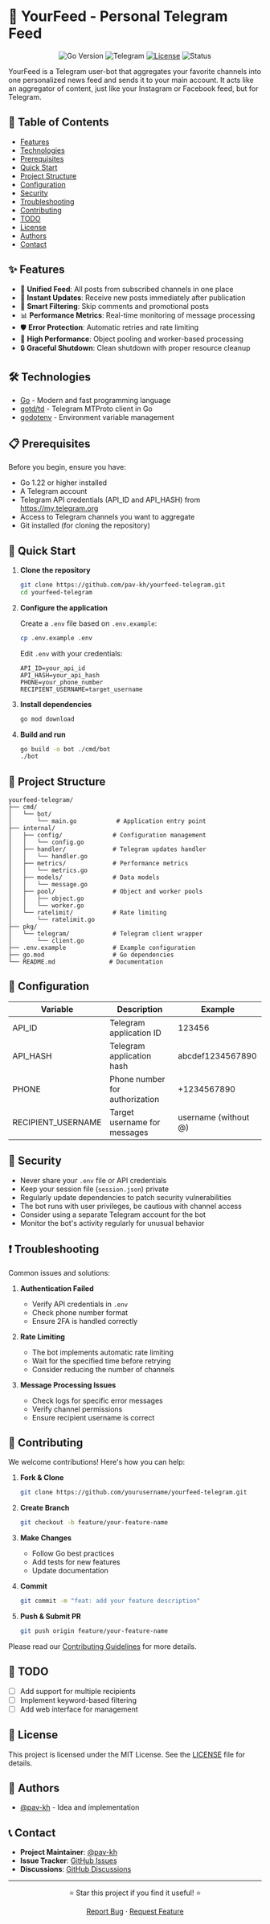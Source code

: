 # 📱 YourFeed - Personal Telegram Feed

<div align="center">

![Go Version](https://img.shields.io/badge/Go-1.22+-00ADD8?style=for-the-badge&logo=go)
![Telegram](https://img.shields.io/badge/Telegram-2CA5E0?style=for-the-badge&logo=telegram&logoColor=white)
[![License](https://img.shields.io/badge/license-MIT-blue.svg?style=for-the-badge)](LICENSE)
![Status](https://img.shields.io/badge/status-active-success.svg?style=for-the-badge)

</div>

YourFeed is a Telegram user-bot that aggregates your favorite channels into one personalized news feed and sends it to your main account. It acts like an aggregator of content, just like your Instagram or Facebook feed, but for Telegram.

## 📑 Table of Contents

- [Features](#-features)
- [Technologies](#️-technologies)
- [Prerequisites](#-prerequisites)
- [Quick Start](#-quick-start)
- [Project Structure](#-project-structure)
- [Configuration](#-configuration)
- [Security](#-security)
- [Troubleshooting](#-troubleshooting)
- [Contributing](#-contributing)
- [TODO](#-todo)
- [License](#-license)
- [Authors](#-authors)
- [Contact](#-contact)

## ✨ Features

- 🔄 **Unified Feed**: All posts from subscribed channels in one place
- 🚀 **Instant Updates**: Receive new posts immediately after publication
- 🎯 **Smart Filtering**: Skip comments and promotional posts
- 📊 **Performance Metrics**: Real-time monitoring of message processing
- 🛡️ **Error Protection**: Automatic retries and rate limiting
- 💪 **High Performance**: Object pooling and worker-based processing
- 🔒 **Graceful Shutdown**: Clean shutdown with proper resource cleanup

## 🛠️ Technologies

- [Go](https://golang.org/) - Modern and fast programming language
- [gotd/td](https://github.com/gotd/td) - Telegram MTProto client in Go
- [godotenv](https://github.com/joho/godotenv) - Environment variable management

## 📋 Prerequisites

Before you begin, ensure you have:

- Go 1.22 or higher installed
- A Telegram account
- Telegram API credentials (API_ID and API_HASH) from https://my.telegram.org
- Access to Telegram channels you want to aggregate
- Git installed (for cloning the repository)

## 🚀 Quick Start

1. **Clone the repository**

   ```bash
   git clone https://github.com/pav-kh/yourfeed-telegram.git
   cd yourfeed-telegram
   ```

2. **Configure the application**

   Create a `.env` file based on `.env.example`:

   ```bash
   cp .env.example .env
   ```

   Edit `.env` with your credentials:

   ```env
   API_ID=your_api_id
   API_HASH=your_api_hash
   PHONE=your_phone_number
   RECIPIENT_USERNAME=target_username
   ```

3. **Install dependencies**

   ```bash
   go mod download
   ```

4. **Build and run**
   ```bash
   go build -o bot ./cmd/bot
   ./bot
   ```

## 📁 Project Structure

```
yourfeed-telegram/
├── cmd/
│   └── bot/
│       └── main.go           # Application entry point
├── internal/
│   ├── config/              # Configuration management
│   │   └── config.go
│   ├── handler/             # Telegram updates handler
│   │   └── handler.go
│   ├── metrics/             # Performance metrics
│   │   └── metrics.go
│   ├── models/              # Data models
│   │   └── message.go
│   ├── pool/                # Object and worker pools
│   │   ├── object.go
│   │   └── worker.go
│   └── ratelimit/           # Rate limiting
│       └── ratelimit.go
├── pkg/
│   └── telegram/            # Telegram client wrapper
│       └── client.go
├── .env.example             # Example configuration
├── go.mod                   # Go dependencies
└── README.md               # Documentation
```

## 🔧 Configuration

| Variable           | Description                    | Example              |
| ------------------ | ------------------------------ | -------------------- |
| API_ID             | Telegram application ID        | 123456               |
| API_HASH           | Telegram application hash      | abcdef1234567890     |
| PHONE              | Phone number for authorization | +1234567890          |
| RECIPIENT_USERNAME | Target username for messages   | username (without @) |

## 🤝 Security

- Never share your `.env` file or API credentials
- Keep your session file (`session.json`) private
- Regularly update dependencies to patch security vulnerabilities
- The bot runs with user privileges, be cautious with channel access
- Consider using a separate Telegram account for the bot
- Monitor the bot's activity regularly for unusual behavior

## ❗ Troubleshooting

Common issues and solutions:

1. **Authentication Failed**

   - Verify API credentials in `.env`
   - Check phone number format
   - Ensure 2FA is handled correctly

2. **Rate Limiting**

   - The bot implements automatic rate limiting
   - Wait for the specified time before retrying
   - Consider reducing the number of channels

3. **Message Processing Issues**
   - Check logs for specific error messages
   - Verify channel permissions
   - Ensure recipient username is correct

## 🤝 Contributing

We welcome contributions! Here's how you can help:

1. **Fork & Clone**

   ```bash
   git clone https://github.com/yourusername/yourfeed-telegram.git
   ```

2. **Create Branch**

   ```bash
   git checkout -b feature/your-feature-name
   ```

3. **Make Changes**

   - Follow Go best practices
   - Add tests for new features
   - Update documentation

4. **Commit**

   ```bash
   git commit -m "feat: add your feature description"
   ```

5. **Push & Submit PR**
   ```bash
   git push origin feature/your-feature-name
   ```

Please read our [Contributing Guidelines](.github/CONTRIBUTING.md) for more details.

## 📝 TODO

- [ ] Add support for multiple recipients
- [ ] Implement keyword-based filtering
- [ ] Add web interface for management

## 📄 License

This project is licensed under the MIT License. See the [LICENSE](LICENSE) file for details.

## 👥 Authors

- [@pav-kh](https://github.com/pav-kh) - Idea and implementation

## 📞 Contact

- **Project Maintainer**: [@pav-kh](https://github.com/pav-kh)
- **Issue Tracker**: [GitHub Issues](https://github.com/pav-kh/yourfeed-telegram/issues)
- **Discussions**: [GitHub Discussions](https://github.com/pav-kh/yourfeed-telegram/discussions)

---

<div align="center">
⭐ Star this project if you find it useful! ⭐

[Report Bug](https://github.com/pav-kh/yourfeed-telegram/issues) · [Request Feature](https://github.com/pav-kh/yourfeed-telegram/issues)

</div>
